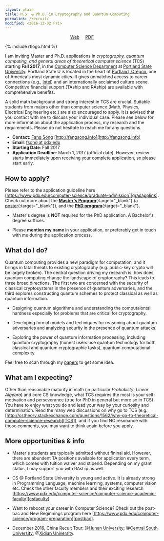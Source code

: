 ```yaml
---
layout: plain
title: M.S. & Ph.D. in Cryptography and Quantum Computing
permalink: /recruit/
modified: <2016-12-02 Fri>
---
```


<p style="text-align: center;"><a href="{{base}}/recruit/">Web</a>  &nbsp; &nbsp; <a href="{{base}}/files/docs/phdrecf17.pdf">PDF</a></p> 

{% include rtlogo.html %}

I am inviting Master and Ph.D. applications in _cryptography, quantum
computing, and general areas of theoretical computer science_ (TCS)
starting **Fall 2017**, in
the [Computer Science Department](computer-science/)
at [Portland State University](http://www.pdx.edu/). Portland State U
is located in the heart
of [Portland, Oregon](https://en.wikipedia.org/wiki/Portland,_Oregon),
one of America's most dynamic cities. It gives unmatched access to
career connections
(e.g., [Intel](http://www.intel.com/content/www/us/en/homepage.html))
and an internationally acclaimed culture scene. Competitive financial
support (TAship and RAship) are available with comprehensive benefits.

A solid math background and strong interest in TCS are
crucial. Suitable students from majors other than computer science
(Math, Physics, Electrical Engineering etc.) are also encouraged to
apply. It is advised that you contact with me to discuss your
individual case. Please see below for more information about the
application process, my research and the requirements. Please do not
hesitate to reach me for any questions.

*  **Contact**: [Fang Song](http://fangsong.info) [http://fangsong.info](http://fangsong.info)
*  **Email**: [fsong at pdx.edu](mailto:fsong@pdx.edu)
*  **Starting Date**: Fall 2017
*  **Application Deadline**: March 1, 2017 (official date). However,
   review starts immediately upon receiving your complete application,
   so please start early.

## How to apply?
Please refer to the application guideline
here
[https://www.pdx.edu/computer-science/graduate-admission][gradapplink]. Check
out more about the [**Master's Program**][mslink]{:target="_blank"}
(a [poster]({{base}}/files/docs/mscs.pdf){:target="_blank"}), and
the
[**PhD program**](https://www.pdx.edu/computer-science/doctor-of-philosophy-in-computer-science){:target="_blank"}.


*  Master's degree is **NOT** required for the PhD application. A Bachelor's degree suffices. 

*  Please **mention my name** in your application, or preferably get
   in touch with me during the application process.

## What do I do?

Quantum computing provides a new paradigm for computation, and it
brings in fatal threats to existing cryptography (e.g. public-key
crypto will be largely broken). The central question driving my
research is: how does quantum computing change the landscape of
cryptography? This leads to three broad directions. The first two are
concerned with the security of classical cryptosystems in the presence
of quantum adversaries, and the third explores constructing quantum
schemes to protect classical as well as quantum information.


*  Designing quantum algorithms and understanding the computaiontal
   hardness especially for problems that are critical for
   cryptography.

*  Developing formal models and techniques for reasoning about quantum
   adversaries and analyzing security in the presence of quantum attacks. 

*  Exploring the power of quantum information processing, including
   quantum cryptography (honest users use quantum technology for both
   classical and quantum cryptographic tasks), quantum computational
   complexity.

Feel free to scan through my [papers]({{base}}/research/) to get some idea. 

## What am I expecting?

Other than reasonable maturity in math (in particular _Probability_,
_Linear Algebra_) and core CS knowledge, what TCS requires the most is
your self-motivation and perseverance (true for PhD in general but
more so in TCS). You have to enjoy what you do and lead your way by
your curiosity and determination. Read the many web discussions on why
go to TCS
(e.g. [http://cstheory.stackexchange.com/questions/1562/why-go-to-theoretical-computer-science-research][TCS]),
and if you find NO resonance with those comments, you may want to
think again before you apply.

## More opportunities & info 

* Master's students are typically admitted without fininal
  aid. However, there are abundent TA positions available for
  application every term, which comes with tuition waiver and
  stipend. Depending on my grant status, I may support you with RAship
  as well.

* CS @ Portland State University is young and active. It is already
  strong in Programming Language, machine learning, systems, computer
  vision etc. Check the other faculty members and their exciting
  research
  [https://www.pdx.edu/computer-science/computer-science-academic-faculty][csfaculty]

*  Want to reboost your career in Computer Science? Check out the post-bac and New Beginnings program here [https://www.pdx.edu/computer-science/program-preparation][postbac].

* December 2016, China Recuit Tour: @[Hunan University]({{base}}/recruit/hnu/); @[Central South University]({{base}}/recruit/csu/); @[Xidian University]({{base}}/recruit/xdu/).

[gradapplink]: https://www.pdx.edu/computer-science/graduate-admission
[mslink]: https://www.pdx.edu/computer-science/master-of-science-in-computer-science
[postbac]: https://www.pdx.edu/computer-science/program-preparation
[TCS]: http://cstheory.stackexchange.com/questions/1562/why-go-to-theoretical-computer-science-research
[csfaculty]: https://www.pdx.edu/computer-science/computer-science-academic-faculty
